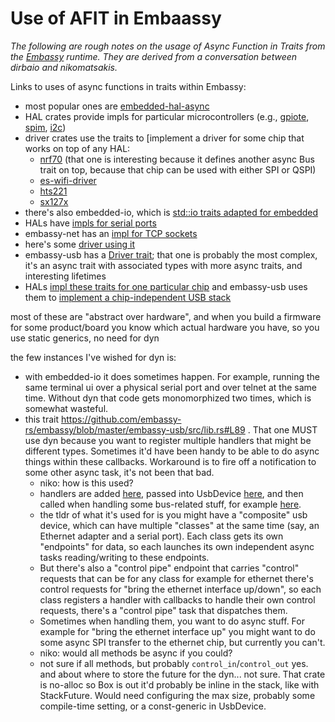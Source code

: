 # Use of AFIT in Embaassy

*The following are rough notes on the usage of Async Function in Traits from the [Embassy][] runtime. They are derived from a conversation between dirbaio and nikomatsakis.*

[Embassy]: https://github.com/embassy-rs/embassy

Links to uses of async functions in traits within Embassy:

* most popular ones are [embedded-hal-async](https://github.com/rust-embedded/embedded-hal/tree/master/embedded-hal-async/src)
* HAL crates provide impls for particular microcontrollers (e.g., [gpiote](https://github.com/embassy-rs/embassy/blob/master/embassy-nrf/src/gpiote.rs#L518), [spim](https://github.com/embassy-rs/embassy/blob/master/embassy-nrf/src/spim.rs#L523), [i2c](https://github.com/embassy-rs/embassy/blob/master/embassy-stm32/src/i2c/v2.rs#L1061))
* driver crates use the traits to [implement a driver for some chip that works on top of any HAL:
    * [nrf70](https://github.com/embassy-rs/nrf70/blob/main/src/main.rs#L811) (that one is interesting because it defines another async Bus trait on top, because that chip can be used with either SPI or QSPI)
    * [es-wifi-driver](https://github.com/drogue-iot/es-wifi-driver/blob/main/src/lib.rs#L132)
    * [hts221](https://github.com/drogue-iot/hts221-async/blob/main/src/lib.rs#L40)
    * [sx127x](https://github.com/embassy-rs/embassy/blob/master/embassy-lora/src/sx127x/sx127x_lora/mod.rs#L50)
* there's also embedded-io, which is [std::io traits adapted for embedded](https://github.com/embassy-rs/embedded-io/blob/master/src/asynch.rs)
* HALs have [impls for serial ports](https://github.com/embassy-rs/embassy/blob/master/embassy-nrf/src/buffered_uarte.rs#L600)
* embassy-net has an [impl for TCP sockets](https://github.com/embassy-rs/embassy/blob/master/embassy-net/src/tcp.rs#L431)
* here's some [driver using it](https://github.com/drogue-iot/esp8266-at-driver/blob/main/src/lib.rs#L74)
* embassy-usb has a [Driver trait](https://github.com/embassy-rs/embassy/blob/master/embassy-usb-driver/src/lib.rs); that one is probably the most complex, it's an async trait with associated types with more async traits, and interesting lifetimes
* HALs [impl these traits for one particular chip](https://github.com/embassy-rs/embassy/blob/master/embassy-nrf/src/usb/mod.rs#L178) and embassy-usb uses them to [implement a chip-independent USB stack](https://github.com/embassy-rs/embassy/blob/master/embassy-usb/src/lib.rs#L188)


most of these are "abstract over hardware", and when you build a firmware for some product/board you know which actual hardware you have, so you use static generics, no need for dyn

the few instances I've wished for dyn is:
* with embedded-io it does sometimes happen. For example, running the same terminal ui over a physical serial port and over telnet at the same time. Without dyn that code gets monomorphized two times, which is somewhat wasteful.
* this trait https://github.com/embassy-rs/embassy/blob/master/embassy-usb/src/lib.rs#L89 . That one MUST use dyn because you want to register multiple handlers that might be different types. Sometimes it'd have been handy to be able to do async things within these callbacks. Workaround is to fire off a notification to some other async task, it's not been that bad.
    * niko: how is this used?
    * handlers are added [here](https://github.com/embassy-rs/embassy/blob/master/embassy-usb/src/builder.rs#L262), passed into UsbDevice [here](https://github.com/embassy-rs/embassy/blob/master/embassy-usb/src/lib.rs#L225), and then called when handling some bus-related stuff, for example [here](https://github.com/embassy-rs/embassy/blob/master/embassy-usb/src/lib.rs#L714-L715).
    * the tldr of what it's used for is you might have a "composite" usb device, which can have multiple "classes" at the same time (say, an Ethernet adapter and a serial port). Each class gets its own "endpoints" for data, so each launches its own independent async tasks reading/writing to these endpoints. 
    * But there's also a "control pipe" endpoint that carries "control" requests that can be for any class for example for ethernet there's control requests for "bring the ethernet interface up/down", so each class registers a handler with callbacks to handle their own control requests, there's a "control pipe" task that dispatches them.
    * Sometimes when handling them, you want to do async stuff. For example for "bring the ethernet interface up" you might want to do some async SPI transfer to the ethernet chip, but currently you can't.
    * niko: would all methods be async if you could?
    * not sure if all methods, but probably `control_in`/`control_out` yes. and about where to store the future for the dyn... not sure. That crate is no-alloc so Box is out it'd probably be inline in the stack, like with StackFuture. Would need configuring the max size, probably some compile-time setting, or a const-generic in UsbDevice.
